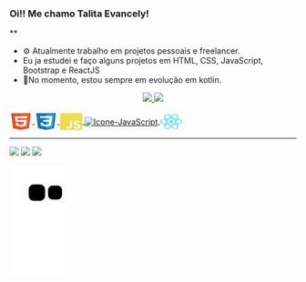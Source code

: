 ### Oi!! Me chamo Talita Evancely!


**

- ⚙ Atualmente trabalho em projetos pessoais e freelancer.
- Eu ja estudei e faço alguns projetos em HTML, CSS, JavaScript, Bootstrap e ReactJS
- 🌱No momento, estou sempre em evolução em kotlin.

<div align="center">
  <a href="https://github.com/TalitaEvancely">
  <img height="180em" src="https://github-readme-stats.vercel.app/api?username=TalitaEvancely&show_icons=true&theme=highcontrast&include_all_commits=true&count_private=true"/>
  <img height="180em" src="https://github-readme-stats.vercel.app/api/top-langs/?username=TalitaEvancely&layout=compact&langs_count=7&theme=highcontrast"/>
</div>
  <div style="display: inline_block"><br>
   <img align="center" alt="Icone-HTML" height="30" width="40" src="https://raw.githubusercontent.com/devicons/devicon/master/icons/html5/html5-original.svg">
  <img align="center" alt="Icone-CSS" height="30" width="40" src="https://raw.githubusercontent.com/devicons/devicon/master/icons/css3/css3-original.svg">
  <img align="center" alt="Icone-JavaScript" height="30" width="40" src="https://raw.githubusercontent.com/devicons/devicon/master/icons/javascript/javascript-plain.svg">
 <img align="center" alt="Icone-JavaScript" height="30" width="40" src="https://raw.githubusercontent.com/jmnote/z-icons/master/svg/bootstrap.svg">  
 <img align="center" alt="Icone-React" height="30" width="40" src="https://raw.githubusercontent.com/devicons/devicon/master/icons/react/react-original.svg">
</div>
  <hr>
  <div> 
    <a href="https://www.instagram.com/talitaevancely/" target="_blank"><img src="https://img.shields.io/badge/-Instagram-%23E4405F?style=for-the-badge&logo=instagram&logoColor=white" target="_blank"></a>
 	<a href = "mailto:evancely@gmail.com"><img src="https://img.shields.io/badge/-Gmail-%23333?style=for-the-badge&logo=gmail&logoColor=white" target="_blank"></a>
  <a href="https://www.linkedin.com/in/talita-evancely-3595a057/" target="_blank"><img src="https://img.shields.io/badge/-LinkedIn-%230077B5?style=for-the-badge&logo=linkedin&logoColor=white" target="_blank"></a> 
    
   
    
 </div>
  
   ![Snake animation](https://github.com/TalitaEvancely/TalitaEvancely/blob/output/github-contribution-grid-snake.svg)

  



